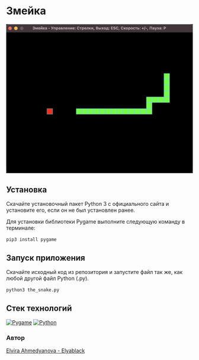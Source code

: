 # Змейка

![Интерфейс](example.png)

## Установка 
Скачайте установочный пакет Python 3 с официального сайта и установите его, если он не был установлен ранее.

Для установки библиотеки Pygame выполните следующую команду в терминале:
```
pip3 install pygame
```
## Запуск приложения
Скачайте исходный код из репозитория и запустите файл так же, как любой другой файл Python (.py).
```
python3 the_snake.py
```
## Стек технологий
[![Pygame](https://img.shields.io/badge/-Pygame-464646?style=flat&logo=Pygame&logoColor=56C0C0&color=008080)](https://www.pygame.org)
[![Python](https://img.shields.io/badge/-Python-464646?style=flat&logo=Python&logoColor=56C0C0&color=008080)](https://www.python.org)

### Автор
[Elvira Ahmedyanova - Elyablack](https://github.com/Elyablack)
